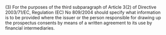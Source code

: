 (3) For the purposes of the third subparagraph of Article 3(2) of Directive 2003/71/EC, Regulation (EC) No 809/2004 should specify what information is to be provided where the issuer or the person responsible for drawing up the prospectus consents by means of a written agreement to its use by financial intermediaries.